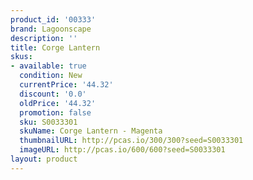 ```yaml
---
product_id: '00333'
brand: Lagoonscape
description: ''
title: Corge Lantern
skus:
- available: true
  condition: New
  currentPrice: '44.32'
  discount: '0.0'
  oldPrice: '44.32'
  promotion: false
  sku: S0033301
  skuName: Corge Lantern - Magenta
  thumbnailURL: http://pcas.io/300/300?seed=S0033301
  imageURL: http://pcas.io/600/600?seed=S0033301
layout: product
---
```

